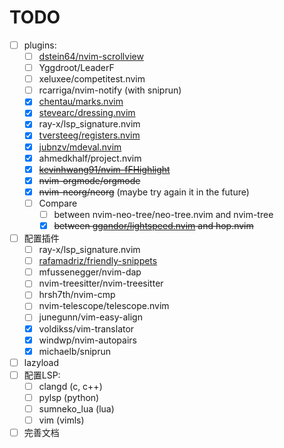 # TODO
- [ ] plugins:
    - [ ] [dstein64/nvim-scrollview](https://github.com/dstein64/nvim-scrollview)
    - [ ] Yggdroot/LeaderF  
    - [ ] xeluxee/competitest.nvim  
    - [ ] rcarriga/nvim-notify (with sniprun)  
    - [x] [chentau/marks.nvim](https://github.com/chentau/marks.nvim) 
    - [x] [stevearc/dressing.nvim](https://github.com/stevearc/dressing.nvim)
    - [x] ray-x/lsp_signature.nvim  
    - [x] [tversteeg/registers.nvim](https://github.com/tversteeg/registers.nvim) 
    - [x] [jubnzv/mdeval.nvim](https://github.com/jubnzv/mdeval.nvim) 
    - [x] ahmedkhalf/project.nvim  
    - [x] ~~[kevinhwang91/nvim-fFHighlight](https://github.com/kevinhwang91/nvim-fFHighlight)~~
    - [x] ~~nvim-orgmode/orgmode~~
    - [x] ~~nvim-neorg/neorg~~ (maybe try again it in the future)
    - [ ] Compare
        - [ ] between nvim-neo-tree/neo-tree.nvim and nvim-tree
        - [x] ~~between [ggandor/lightspeed.nvim](https://github.com/ggandor/lightspeed.nvim) and hop.nvim~~
- [ ] 配置插件  
    - [ ] ray-x/lsp_signature.nvim  
    - [ ] [rafamadriz/friendly-snippets](https://github.com/rafamadriz/friendly-snippets)
    - [ ] mfussenegger/nvim-dap
    - [ ] nvim-treesitter/nvim-treesitter
    - [ ] hrsh7th/nvim-cmp
    - [ ] nvim-telescope/telescope.nvim
    - [ ] junegunn/vim-easy-align
    - [x] voldikss/vim-translator
    - [x] windwp/nvim-autopairs
    - [x] michaelb/sniprun
- [ ] lazyload
- [ ] 配置LSP:  
    - [ ] clangd (c, c++)
    - [ ] pylsp (python)
    - [ ] sumneko_lua (lua)
    - [ ] vim (vimls)
- [ ] 完善文档
